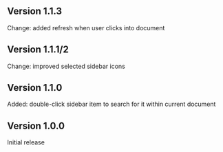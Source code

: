 ## Version 1.1.3

Change: added refresh when user clicks into document

## Version 1.1.1/2

Change: improved selected sidebar icons

## Version 1.1.0

Added: double-click sidebar item to search for it within current document

## Version 1.0.0

Initial release
